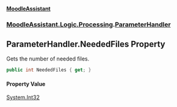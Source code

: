 #### [MoodleAssistant](index.md 'index')
### [MoodleAssistant.Logic.Processing](MoodleAssistant.Logic.Processing.md 'MoodleAssistant.Logic.Processing').[ParameterHandler](MoodleAssistant.Logic.Processing.ParameterHandler.md 'MoodleAssistant.Logic.Processing.ParameterHandler')

## ParameterHandler.NeededFiles Property

Gets the number of needed files.

```csharp
public int NeededFiles { get; }
```

#### Property Value
[System.Int32](https://docs.microsoft.com/en-us/dotnet/api/System.Int32 'System.Int32')